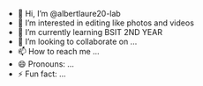 - 👋 Hi, I’m @albertlaure20-lab
- 👀 I’m interested in editing like photos and videos
- 🌱 I’m currently learning BSIT 2ND YEAR
- 💞️ I’m looking to collaborate on ...
- 📫 How to reach me ...
- 😄 Pronouns: ...
- ⚡ Fun fact: ...

<!---
albertlaure20-lab/albertlaure20-lab is a ✨ special ✨ repository because its `README.md` (this file) appears on your GitHub profile.
You can click the Preview link to take a look at your changes.
--->
